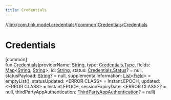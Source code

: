 ```yaml
---
title: Credentials
---
```

//[link](../../../index.html)/[com.tink.model.credentials](../index.html)/[[common]Credentials](index.html)/[Credentials](-credentials.html)



# Credentials



[common]\
fun [Credentials](-credentials.html)(providerName: [String](https://kotlinlang.org/api/latest/jvm/stdlib/kotlin/-string/index.html), type: [Credentials.Type](-type/index.html), fields: [Map](https://kotlinlang.org/api/latest/jvm/stdlib/kotlin.collections/-map/index.html)&lt;[String](https://kotlinlang.org/api/latest/jvm/stdlib/kotlin/-string/index.html), [String](https://kotlinlang.org/api/latest/jvm/stdlib/kotlin/-string/index.html)&gt;, id: [String](https://kotlinlang.org/api/latest/jvm/stdlib/kotlin/-string/index.html), status: [Credentials.Status](-status/index.html)? = null, statusPayload: [String](https://kotlinlang.org/api/latest/jvm/stdlib/kotlin/-string/index.html)? = null, supplementalInformation: [List](https://kotlinlang.org/api/latest/jvm/stdlib/kotlin.collections/-list/index.html)&lt;[Field](../../com.tink.model.misc/[common]-field/index.html)&gt; = emptyList(), statusUpdated: &lt;ERROR CLASS&gt; = Instant.EPOCH, updated: &lt;ERROR CLASS&gt; = Instant.EPOCH, sessionExpiryDate: &lt;ERROR CLASS&gt;? = null, thirdPartyAppAuthentication: [ThirdPartyAppAuthentication](../../com.tink.model.authentication/[common]-third-party-app-authentication/index.html)? = null)




